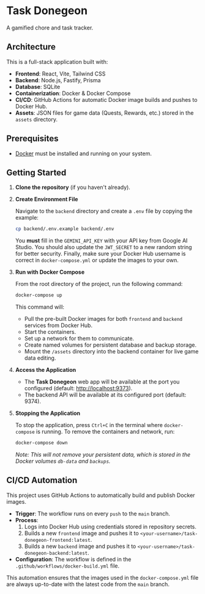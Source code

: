 
# Task Donegeon

A gamified chore and task tracker.

## Architecture

This is a full-stack application built with:
- **Frontend**: React, Vite, Tailwind CSS
- **Backend**: Node.js, Fastify, Prisma
- **Database**: SQLite
- **Containerization**: Docker & Docker Compose
- **CI/CD**: GitHub Actions for automatic Docker image builds and pushes to Docker Hub.
- **Assets**: JSON files for game data (Quests, Rewards, etc.) stored in the `assets` directory.

## Prerequisites

- [Docker](https://www.docker.com/get-started) must be installed and running on your system.

## Getting Started

1.  **Clone the repository** (if you haven't already).

2.  **Create Environment File**

    Navigate to the `backend` directory and create a `.env` file by copying the example:

    ```bash
    cp backend/.env.example backend/.env
    ```

    You **must** fill in the `GEMINI_API_KEY` with your API key from Google AI Studio. You should also update the `JWT_SECRET` to a new random string for better security. Finally, make sure your Docker Hub username is correct in `docker-compose.yml` or update the images to your own.

3.  **Run with Docker Compose**

    From the root directory of the project, run the following command:

    ```bash
    docker-compose up
    ```

    This command will:
    - Pull the pre-built Docker images for both `frontend` and `backend` services from Docker Hub.
    - Start the containers.
    - Set up a network for them to communicate.
    - Create named volumes for persistent database and backup storage.
    - Mount the `/assets` directory into the backend container for live game data editing.

4.  **Access the Application**

    - The **Task Donegeon** web app will be available at the port you configured (default: [http://localhost:9373](http://localhost:9373)).
    - The backend API will be available at its configured port (default: 9374).

5.  **Stopping the Application**

    To stop the application, press `Ctrl+C` in the terminal where `docker-compose` is running. To remove the containers and network, run:
    
    ```bash
    docker-compose down
    ```
    *Note: This will not remove your persistent data, which is stored in the Docker volumes `db-data` and `backups`.*

## CI/CD Automation

This project uses GitHub Actions to automatically build and publish Docker images.

- **Trigger**: The workflow runs on every `push` to the `main` branch.
- **Process**:
  1. Logs into Docker Hub using credentials stored in repository secrets.
  2. Builds a new `frontend` image and pushes it to `<your-username>/task-donegeon-frontend:latest`.
  3. Builds a new `backend` image and pushes it to `<your-username>/task-donegeon-backend:latest`.
- **Configuration**: The workflow is defined in the `.github/workflows/docker-build.yml` file.

This automation ensures that the images used in the `docker-compose.yml` file are always up-to-date with the latest code from the `main` branch.
